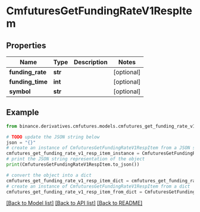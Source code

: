 # CmfuturesGetFundingRateV1RespItem


## Properties

Name | Type | Description | Notes
------------ | ------------- | ------------- | -------------
**funding_rate** | **str** |  | [optional] 
**funding_time** | **int** |  | [optional] 
**symbol** | **str** |  | [optional] 

## Example

```python
from binance.derivatives.cmfutures.models.cmfutures_get_funding_rate_v1_resp_item import CmfuturesGetFundingRateV1RespItem

# TODO update the JSON string below
json = "{}"
# create an instance of CmfuturesGetFundingRateV1RespItem from a JSON string
cmfutures_get_funding_rate_v1_resp_item_instance = CmfuturesGetFundingRateV1RespItem.from_json(json)
# print the JSON string representation of the object
print(CmfuturesGetFundingRateV1RespItem.to_json())

# convert the object into a dict
cmfutures_get_funding_rate_v1_resp_item_dict = cmfutures_get_funding_rate_v1_resp_item_instance.to_dict()
# create an instance of CmfuturesGetFundingRateV1RespItem from a dict
cmfutures_get_funding_rate_v1_resp_item_from_dict = CmfuturesGetFundingRateV1RespItem.from_dict(cmfutures_get_funding_rate_v1_resp_item_dict)
```
[[Back to Model list]](../README.md#documentation-for-models) [[Back to API list]](../README.md#documentation-for-api-endpoints) [[Back to README]](../README.md)


